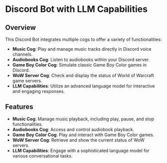 # Discord Bot with LLM Capabilities

## Overview

This Discord Bot integrates multiple cogs to offer a variety of functionalities:

- **Music Cog**: Play and manage music tracks directly in Discord voice channels.
- **Audiobooks Cog**: Listen to audiobooks within your Discord server.
- **Game Boy Color Cog**: Simulate classic Game Boy Color games in Discord.
- **WoW Server Cog**: Check and display the status of World of Warcraft game servers.
- **LLM Capabilities**: Utilize an advanced language model for interactive and engaging responses.

## Features

- **Music Cog**: Manage music playback, including play, pause, and stop functionalities.
- **Audiobooks Cog**: Access and control audiobook playback.
- **Game Boy Color Cog**: Play and interact with Game Boy Color games.
- **WoW Server Cog**: Retrieve and show the current status of WoW servers.
- **LLM Capabilities**: Engage with a sophisticated language model for various conversational tasks.

